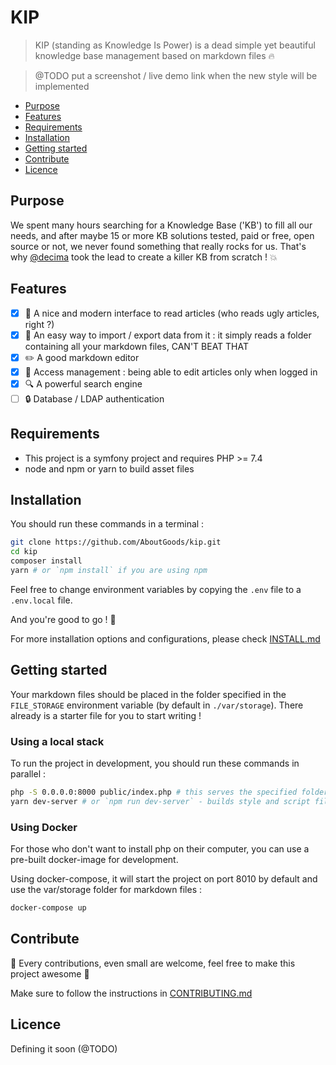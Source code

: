 # KIP

> KIP (standing as Knowledge Is Power) is a dead simple yet beautiful knowledge base management based on markdown files :fire:

> @TODO put a screenshot / live demo link when the new style will be implemented

- [Purpose](#purpose)
- [Features](#features)
- [Requirements](#requirements)
- [Installation](#installation)
- [Getting started](#getting-started)
- [Contribute](#contribute)
- [Licence](#licence)

## Purpose 

We spent many hours searching for a Knowledge Base ('KB') to fill all our needs, and after maybe 15 or more KB solutions tested, 
paid or free, open source or not, we never found something that really rocks for us. 
That's why [@decima](https://github.com/decima) took the lead to create a killer KB from scratch ! :boom:

## Features

- [x] :eyes: A nice and modern interface to read articles (who reads ugly articles, right ?)
- [x] :open_file_folder: An easy way to import / export data from it : it simply reads a folder containing all your markdown files, CAN'T BEAT THAT
- [x] :pencil2: A good markdown editor
- [x] :no_good: Access management : being able to edit articles only when logged in
- [x] :mag: A powerful search engine
- [ ] :lock: Database / LDAP authentication

## Requirements

- This project is a symfony project and requires PHP >= 7.4
- node and npm or yarn to build asset files

## Installation

You should run these commands in a terminal :
```bash
git clone https://github.com/AboutGoods/kip.git
cd kip
composer install
yarn # or `npm install` if you are using npm 
```

Feel free to change environment variables by copying the `.env` file to a `.env.local` file.

And you're good to go ! :tada:

For more installation options and configurations, please check [INSTALL.md](INSTALL.md)

## Getting started

Your markdown files should be placed in the folder specified in the `FILE_STORAGE` environment variable (by default in `./var/storage`).
There already is a starter file for you to start writing !

### Using a local stack

To run the project in development, you should run these commands in parallel :
```bash
php -S 0.0.0.0:8000 public/index.php # this serves the specified folder as the root of the KB
yarn dev-server # or `npm run dev-server` - builds style and script files to the `public` folder
```

### Using Docker

For those who don't want to install php on their computer, you can use a pre-built docker-image for development.

Using docker-compose, it will start the project on port 8010 by default and use the var/storage folder for markdown files :
```bash
docker-compose up
```

## Contribute

:raised_hands: Every contributions, even small are welcome, feel free to make this project awesome :dizzy:

Make sure to follow the instructions in [CONTRIBUTING.md](./CONTRIBUTING.md)

## Licence

Defining it soon (@TODO)
